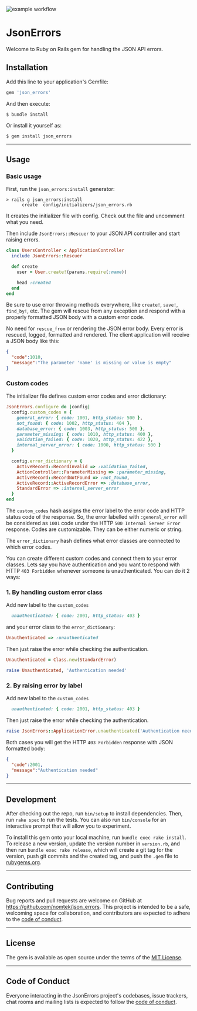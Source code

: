 ![example workflow](https://github.com/nomtek/JsonErrors/actions/workflows/main.yml/badge.svg)
# JsonErrors

Welcome to Ruby on Rails gem for handling the JSON API errors.

## Installation

Add this line to your application's Gemfile:

```ruby
gem 'json_errors'
```

And then execute:

    $ bundle install

Or install it yourself as:

    $ gem install json_errors

___
## Usage
### Basic usage

First, run the `json_errors:install` generator:
```
> rails g json_errors:install
      create  config/initializers/json_errors.rb
```

It creates the initializer file with config. Check out the file and uncomment what you need.

Then include `JsonErrors::Rescuer` to your JSON API controller and start raising errors. 
```ruby
class UsersController < ApplicationController
  include JsonErrors::Rescuer

  def create
    user = User.create!(params.require(:name))

    head :created
  end
end
```
Be sure to use error throwing methods everywhere, like `create!`, `save!`, `find_by!`, etc. The gem will rescue from any exception and respond with a properly formatted JSON body with a custom error code.

No need for `rescue_from` or rendering the JSON error body. Every error is rescued, logged, formatted and rendered. The client application will receive a JSON body like this:

```json
{
  "code":1010,
  "message":"The parameter 'name' is missing or value is empty"
}
```

### Custom codes

The initializer file defines custom error codes and error dictionary:
```ruby
JsonErrors.configure do |config|
  config.custom_codes = {
    general_error: { code: 1001, http_status: 500 },
    not_found: { code: 1002, http_status: 404 },
    database_error: { code: 1003, http_status: 500 },
    parameter_missing: { code: 1010, http_status: 400 },
    validation_failed: { code: 1020, http_status: 422 },
    internal_server_error: { code: 1000, http_status: 500 }
  }

  config.error_dictionary = {
    ActiveRecord::RecordInvalid => :validation_failed,
    ActionController::ParameterMissing => :parameter_missing,
    ActiveRecord::RecordNotFound => :not_found,
    ActiveRecord::ActiveRecordError => :database_error,
    StandardError => :internal_server_error
  }
end
```

The `custom_codes` hash assigns the error label to the error code and HTTP status code of the response.
So, the error labelled with `:general_error` will be considered as `1001` code under the HTTP `500 Internal Server Error` response.
Codes are customizable. They can be either numeric or string. 

The `error_dictionary` hash defines what error classes are connected to which error codes.

You can create different custom codes and connect them to your error classes. 
Lets say you have authentication and you want to respond with HTTP `403 Forbidden` whenever someone is unauthenticated. You can do it 2 ways:

### **1. By handling custom error class**

Add new label to the `custom_codes`
```ruby
  unauthenticated: { code: 2001, http_status: 403 }
```
and your error class to the `error_dictionary`:
```ruby
Unauthenticated => :unauthenticated
```

Then just raise the error while checking the authentication.

```ruby
Unauthenticated = Class.new(StandardError)

raise Unauthenticated, 'Authentication needed'
```


### **2. By raising error by label**
Add new label to the `custom_codes`
```ruby
  unauthenticated: { code: 2001, http_status: 403 }
```
Then just raise the error while checking the authentication.

```ruby
raise JsonErrors::ApplicationError.unauthenticated('Authentication needed') 
```

Both cases you will get the HTTP `403 Forbidden` response with JSON formatted body:

```json
{
  "code":2001,
  "message":"Authentication needed"
}
```
___

## Development

After checking out the repo, run `bin/setup` to install dependencies. Then, run `rake spec` to run the tests. You can also run `bin/console` for an interactive prompt that will allow you to experiment.

To install this gem onto your local machine, run `bundle exec rake install`. To release a new version, update the version number in `version.rb`, and then run `bundle exec rake release`, which will create a git tag for the version, push git commits and the created tag, and push the `.gem` file to [rubygems.org](https://rubygems.org).

___
## Contributing

Bug reports and pull requests are welcome on GitHub at https://github.com/nomtek/json_errors. This project is intended to be a safe, welcoming space for collaboration, and contributors are expected to adhere to the [code of conduct](https://github.com/nomtek/json_errors/blob/main/CODE_OF_CONDUCT.md).

___
## License

The gem is available as open source under the terms of the [MIT License](https://opensource.org/licenses/MIT).

___
## Code of Conduct

Everyone interacting in the JsonErrors project's codebases, issue trackers, chat rooms and mailing lists is expected to follow the [code of conduct](https://github.com/nomtek/json_errors/blob/main/CODE_OF_CONDUCT.md).

